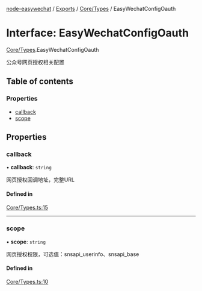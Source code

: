 [node-easywechat](../README.md) / [Exports](../modules.md) / [Core/Types](../modules/Core_Types.md) / EasyWechatConfigOauth

# Interface: EasyWechatConfigOauth

[Core/Types](../modules/Core_Types.md).EasyWechatConfigOauth

公众号网页授权相关配置

## Table of contents

### Properties

- [callback](Core_Types.EasyWechatConfigOauth.md#callback)
- [scope](Core_Types.EasyWechatConfigOauth.md#scope)

## Properties

### callback

• **callback**: `string`

网页授权回调地址，完整URL

#### Defined in

[Core/Types.ts:15](https://github.com/hpyer/node-easywechat/blob/a144a0f/src/Core/Types.ts#L15)

___

### scope

• **scope**: `string`

网页授权权限，可选值：snsapi_userinfo、snsapi_base

#### Defined in

[Core/Types.ts:10](https://github.com/hpyer/node-easywechat/blob/a144a0f/src/Core/Types.ts#L10)
